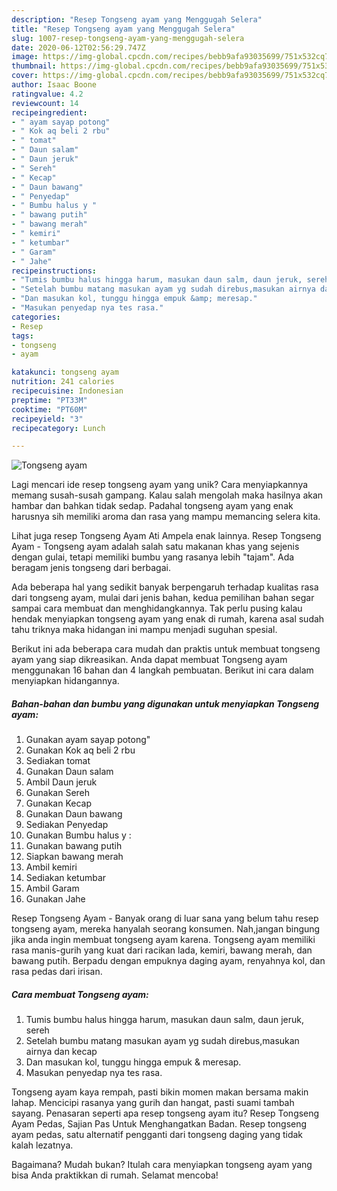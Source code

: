 ```yaml
---
description: "Resep Tongseng ayam yang Menggugah Selera"
title: "Resep Tongseng ayam yang Menggugah Selera"
slug: 1007-resep-tongseng-ayam-yang-menggugah-selera
date: 2020-06-12T02:56:29.747Z
image: https://img-global.cpcdn.com/recipes/bebb9afa93035699/751x532cq70/tongseng-ayam-foto-resep-utama.jpg
thumbnail: https://img-global.cpcdn.com/recipes/bebb9afa93035699/751x532cq70/tongseng-ayam-foto-resep-utama.jpg
cover: https://img-global.cpcdn.com/recipes/bebb9afa93035699/751x532cq70/tongseng-ayam-foto-resep-utama.jpg
author: Isaac Boone
ratingvalue: 4.2
reviewcount: 14
recipeingredient:
- " ayam sayap potong"
- " Kok aq beli 2 rbu"
- " tomat"
- " Daun salam"
- " Daun jeruk"
- " Sereh"
- " Kecap"
- " Daun bawang"
- " Penyedap"
- " Bumbu halus y "
- " bawang putih"
- " bawang merah"
- " kemiri"
- " ketumbar"
- " Garam"
- " Jahe"
recipeinstructions:
- "Tumis bumbu halus hingga harum, masukan daun salm, daun jeruk, sereh"
- "Setelah bumbu matang masukan ayam yg sudah direbus,masukan airnya dan kecap"
- "Dan masukan kol, tunggu hingga empuk &amp; meresap."
- "Masukan penyedap nya tes rasa."
categories:
- Resep
tags:
- tongseng
- ayam

katakunci: tongseng ayam 
nutrition: 241 calories
recipecuisine: Indonesian
preptime: "PT33M"
cooktime: "PT60M"
recipeyield: "3"
recipecategory: Lunch

---
```



![Tongseng ayam](https://img-global.cpcdn.com/recipes/bebb9afa93035699/751x532cq70/tongseng-ayam-foto-resep-utama.jpg)

Lagi mencari ide resep tongseng ayam yang unik? Cara menyiapkannya memang susah-susah gampang. Kalau salah mengolah maka hasilnya akan hambar dan bahkan tidak sedap. Padahal tongseng ayam yang enak harusnya sih memiliki aroma dan rasa yang mampu memancing selera kita.

Lihat juga resep Tongseng Ayam Ati Ampela enak lainnya. Resep Tongseng Ayam - Tongseng ayam adalah salah satu makanan khas yang sejenis dengan gulai, tetapi memiliki bumbu yang rasanya lebih &#34;tajam&#34;. Ada beragam jenis tongseng dari berbagai.

Ada beberapa hal yang sedikit banyak berpengaruh terhadap kualitas rasa dari tongseng ayam, mulai dari jenis bahan, kedua pemilihan bahan segar sampai cara membuat dan menghidangkannya. Tak perlu pusing kalau hendak menyiapkan tongseng ayam yang enak di rumah, karena asal sudah tahu triknya maka hidangan ini mampu menjadi suguhan spesial.


Berikut ini ada beberapa cara mudah dan praktis untuk membuat tongseng ayam yang siap dikreasikan. Anda dapat membuat Tongseng ayam menggunakan 16 bahan dan 4 langkah pembuatan. Berikut ini cara dalam menyiapkan hidangannya.

<!--inarticleads1-->

##### Bahan-bahan dan bumbu yang digunakan untuk menyiapkan Tongseng ayam:

1. Gunakan  ayam sayap potong&#34;
1. Gunakan  Kok aq beli 2 rbu
1. Sediakan  tomat
1. Gunakan  Daun salam
1. Ambil  Daun jeruk
1. Gunakan  Sereh
1. Gunakan  Kecap
1. Gunakan  Daun bawang
1. Sediakan  Penyedap
1. Gunakan  Bumbu halus y :
1. Gunakan  bawang putih
1. Siapkan  bawang merah
1. Ambil  kemiri
1. Sediakan  ketumbar
1. Ambil  Garam
1. Gunakan  Jahe


Resep Tongseng Ayam - Banyak orang di luar sana yang belum tahu resep tongseng ayam, mereka hanyalah seorang konsumen. Nah,jangan bingung jika anda ingin membuat tongseng ayam karena. Tongseng ayam memiliki rasa manis-gurih yang kuat dari racikan lada, kemiri, bawang merah, dan bawang putih. Berpadu dengan empuknya daging ayam, renyahnya kol, dan rasa pedas dari irisan. 

<!--inarticleads2-->

##### Cara membuat Tongseng ayam:

1. Tumis bumbu halus hingga harum, masukan daun salm, daun jeruk, sereh
1. Setelah bumbu matang masukan ayam yg sudah direbus,masukan airnya dan kecap
1. Dan masukan kol, tunggu hingga empuk &amp; meresap.
1. Masukan penyedap nya tes rasa.


Tongseng ayam kaya rempah, pasti bikin momen makan bersama makin lahap. Mencicipi rasanya yang gurih dan hangat, pasti suami tambah sayang. Penasaran seperti apa resep tongseng ayam itu? Resep Tongseng Ayam Pedas, Sajian Pas Untuk Menghangatkan Badan. Resep tongseng ayam pedas, satu alternatif pengganti dari tongseng daging yang tidak kalah lezatnya. 

Bagaimana? Mudah bukan? Itulah cara menyiapkan tongseng ayam yang bisa Anda praktikkan di rumah. Selamat mencoba!
